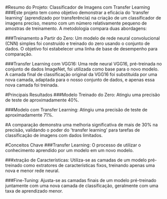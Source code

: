 #Resumo do Projeto: Classificador de Imagens com Transfer Learning
###Este projeto tem como objetivo demonstrar a eficácia do 'transfer learning' (aprendizado por transferência) na criação de um classificador de imagens preciso, mesmo com um número relativamente pequeno de amostras de treinamento. A metodologia compara duas abordagens:

###Treinamento a Partir do Zero: Um modelo de rede neural convolucional (CNN) simples foi construído e treinado do zero usando o conjunto de dados. O objetivo foi estabelecer uma linha de base de desempenho para comparação.

###Transfer Learning com VGG16: Uma rede neural VGG16, pré-treinada no conjunto de dados ImageNet, foi utilizada como base para o novo modelo. A camada final de classificação original da VGG16 foi substituída por uma nova camada, adaptada para o nosso conjunto de dados, e apenas essa nova camada foi treinada.

#Principais Resultados
###Modelo Treinado do Zero: Atingiu uma precisão de teste de aproximadamente 40%.

###Modelo com Transfer Learning: Atingiu uma precisão de teste de aproximadamente 71%.

#A comparação demonstra uma melhoria significativa de mais de 30% na precisão, validando o poder do 'transfer learning' para tarefas de classificação de imagens com dados limitados.

#Conceitos Chave
###Transfer Learning: O processo de utilizar o conhecimento aprendido por um modelo em um novo modelo.

###xtração de Características: Utiliza-se as camadas de um modelo pré-treinado como extratores de características fixos, treinando apenas uma nova e menor rede neural.

###Fine-Tuning: Ajusta-se as camadas finais de um modelo pré-treinado juntamente com uma nova camada de classificação, geralmente com uma taxa de aprendizado menor.

